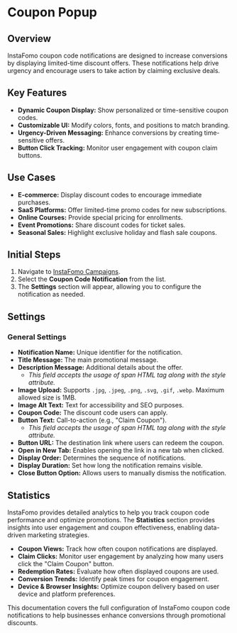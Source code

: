 # Coupon Popup

## **Overview**

InstaFomo coupon code notifications are designed to increase conversions by displaying limited-time discount offers. These notifications help drive urgency and encourage users to take action by claiming exclusive deals.

## **Key Features**

- **Dynamic Coupon Display:** Show personalized or time-sensitive coupon codes.
- **Customizable UI:** Modify colors, fonts, and positions to match branding.
- **Urgency-Driven Messaging:** Enhance conversions by creating time-sensitive offers.
- **Button Click Tracking:** Monitor user engagement with coupon claim buttons.

## **Use Cases**

- **E-commerce:** Display discount codes to encourage immediate purchases.
- **SaaS Platforms:** Offer limited-time promo codes for new subscriptions.
- **Online Courses:** Provide special pricing for enrollments.
- **Event Promotions:** Share discount codes for ticket sales.
- **Seasonal Sales:** Highlight exclusive holiday and flash sale coupons.

## **Initial Steps**

1. Navigate to [InstaFomo Campaigns](https://console.instafomo.com/campaign).
2. Select the **Coupon Code Notification** from the list.
3. The **Settings** section will appear, allowing you to configure the notification as needed.

## **Settings**

### **General Settings**

- **Notification Name:** Unique identifier for the notification.
- **Title Message:** The main promotional message.
- **Description Message:** Additional details about the offer.
  - _This field accepts the usage of span HTML tag along with the style attribute._
- **Image Upload:** Supports `.jpg`, `.jpeg`, `.png`, `.svg`, `.gif`, `.webp`. Maximum allowed size is 1MB.
- **Image Alt Text:** Text for accessibility and SEO purposes.
- **Coupon Code:** The discount code users can apply.
- **Button Text:** Call-to-action (e.g., "Claim Coupon").
  - _This field accepts the usage of span HTML tag along with the style attribute._
- **Button URL:** The destination link where users can redeem the coupon.
- **Open in New Tab:** Enables opening the link in a new tab when clicked.
- **Display Order:** Determines the sequence of notifications.
- **Display Duration:** Set how long the notification remains visible.
- **Close Button Option:** Allows users to manually dismiss the notification.

## **Statistics**

InstaFomo provides detailed analytics to help you track coupon code performance and optimize promotions. The **Statistics** section provides insights into user engagement and coupon effectiveness, enabling data-driven marketing strategies.

- **Coupon Views:** Track how often coupon notifications are displayed.
- **Claim Clicks:** Monitor user engagement by analyzing how many users click the "Claim Coupon" button.
- **Redemption Rates:** Evaluate how often displayed coupons are used.
- **Conversion Trends:** Identify peak times for coupon engagement.
- **Device & Browser Insights:** Optimize coupon delivery based on user device and platform preferences.

This documentation covers the full configuration of InstaFomo coupon code notifications to help businesses enhance conversions through promotional discounts.
